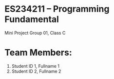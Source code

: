 # ES234211 – Programming Fundamental
Mini Project
Group 01, Class C
# Team Members:
1. Student ID 1, Fullname 1
2. Student ID 2, Fullname 2
